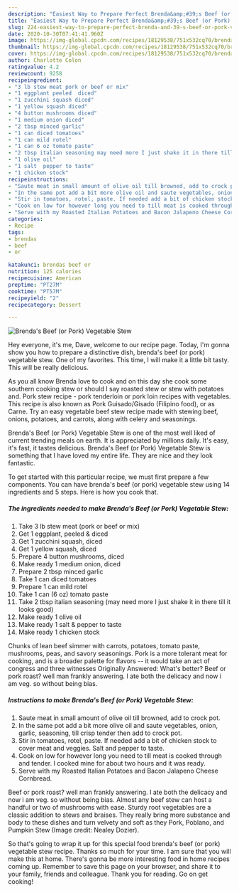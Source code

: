 ```yaml
---
description: "Easiest Way to Prepare Perfect Brenda&amp;#39;s Beef (or Pork) Vegetable Stew"
title: "Easiest Way to Prepare Perfect Brenda&amp;#39;s Beef (or Pork) Vegetable Stew"
slug: 224-easiest-way-to-prepare-perfect-brenda-and-39-s-beef-or-pork-vegetable-stew
date: 2020-10-30T07:41:41.960Z
image: https://img-global.cpcdn.com/recipes/18129538/751x532cq70/brendas-beef-or-pork-vegetable-stew-recipe-main-photo.jpg
thumbnail: https://img-global.cpcdn.com/recipes/18129538/751x532cq70/brendas-beef-or-pork-vegetable-stew-recipe-main-photo.jpg
cover: https://img-global.cpcdn.com/recipes/18129538/751x532cq70/brendas-beef-or-pork-vegetable-stew-recipe-main-photo.jpg
author: Charlotte Colon
ratingvalue: 4.2
reviewcount: 9258
recipeingredient:
- "3 lb stew meat pork or beef or mix"
- "1 eggplant peeled  diced"
- "1 zucchini squash diced"
- "1 yellow squash diced"
- "4 button mushrooms diced"
- "1 medium onion diced"
- "2 tbsp minced garlic"
- "1 can diced tomatoes"
- "1 can mild rotel"
- "1 can 6 oz tomato paste"
- "2 tbsp italian seasoning may need more I just shake it in there till it looks good"
- "1 olive oil"
- "1 salt  pepper to taste"
- "1 chicken stock"
recipeinstructions:
- "Saute meat in small amount of olive oil till browned, add to crock pot."
- "In the same pot add a bit more olive oil and saute vegetables, onion, garlic, seasoning, till crisp tender then add to crock pot."
- "Stir in tomatoes, rotel, paste. If needed add a bit of chicken stock to cover meat and veggies. Salt and pepper to taste."
- "Cook on low for however long you need to till meat is cooked through and tender. I cooked mine for about two hours and it was ready."
- "Serve with my Roasted Italian Potatoes and Bacon Jalapeno Cheese Cornbread."
categories:
- Recipe
tags:
- brendas
- beef
- or

katakunci: brendas beef or 
nutrition: 125 calories
recipecuisine: American
preptime: "PT27M"
cooktime: "PT57M"
recipeyield: "2"
recipecategory: Dessert

---
```



![Brenda&#39;s Beef (or Pork) Vegetable Stew](https://img-global.cpcdn.com/recipes/18129538/751x532cq70/brendas-beef-or-pork-vegetable-stew-recipe-main-photo.jpg)

Hey everyone, it's me, Dave, welcome to our recipe page. Today, I'm gonna show you how to prepare a distinctive dish, brenda&#39;s beef (or pork) vegetable stew. One of my favorites. This time, I will make it a little bit tasty. This will be really delicious.

As you all know Brenda love to cook and on this day she cook some southern cooking stew or should I say roasted stew or stew with potatoes and. Pork stew recipe - pork tenderloin or pork loin recipes with vegetables. This recipe is also known as Pork Guisado/Gisado (Filipino food), or as Carne. Try an easy vegetable beef stew recipe made with stewing beef, onions, potatoes, and carrots, along with celery and seasonings.

Brenda&#39;s Beef (or Pork) Vegetable Stew is one of the most well liked of current trending meals on earth. It is appreciated by millions daily. It's easy, it's fast, it tastes delicious. Brenda&#39;s Beef (or Pork) Vegetable Stew is something that I have loved my entire life. They are nice and they look fantastic.


To get started with this particular recipe, we must first prepare a few components. You can have brenda&#39;s beef (or pork) vegetable stew using 14 ingredients and 5 steps. Here is how you cook that.

<!--inarticleads1-->

##### The ingredients needed to make Brenda&#39;s Beef (or Pork) Vegetable Stew:

1. Take 3 lb stew meat (pork or beef or mix)
1. Get 1 eggplant, peeled &amp; diced
1. Get 1 zucchini squash, diced
1. Get 1 yellow squash, diced
1. Prepare 4 button mushrooms, diced
1. Make ready 1 medium onion, diced
1. Prepare 2 tbsp minced garlic
1. Take 1 can diced tomatoes
1. Prepare 1 can mild rotel
1. Take 1 can (6 oz) tomato paste
1. Take 2 tbsp italian seasoning (may need more I just shake it in there till it looks good)
1. Make ready 1 olive oil
1. Make ready 1 salt &amp; pepper to taste
1. Make ready 1 chicken stock


Chunks of lean beef simmer with carrots, potatoes, tomato paste, mushrooms, peas, and savory seasonings. Pork is a more tolerant meat for cooking, and is a broader palette for flavors -- it would take an act of congress and three witnesses Originally Answered: What&#39;s better? Beef or pork roast? well man frankly answering. I ate both the delicacy and now i am veg. so without being bias. 

<!--inarticleads2-->

##### Instructions to make Brenda&#39;s Beef (or Pork) Vegetable Stew:

1. Saute meat in small amount of olive oil till browned, add to crock pot.
1. In the same pot add a bit more olive oil and saute vegetables, onion, garlic, seasoning, till crisp tender then add to crock pot.
1. Stir in tomatoes, rotel, paste. If needed add a bit of chicken stock to cover meat and veggies. Salt and pepper to taste.
1. Cook on low for however long you need to till meat is cooked through and tender. I cooked mine for about two hours and it was ready.
1. Serve with my Roasted Italian Potatoes and Bacon Jalapeno Cheese Cornbread.


Beef or pork roast? well man frankly answering. I ate both the delicacy and now i am veg. so without being bias. Almost any beef stew can host a handful or two of mushrooms with ease. Sturdy root vegetables are a classic addition to stews and braises. They really bring more substance and body to these dishes and turn velvety and soft as they Pork, Poblano, and Pumpkin Stew (Image credit: Nealey Dozier). 

So that's going to wrap it up for this special food brenda&#39;s beef (or pork) vegetable stew recipe. Thanks so much for your time. I am sure that you will make this at home. There's gonna be more interesting food in home recipes coming up. Remember to save this page on your browser, and share it to your family, friends and colleague. Thank you for reading. Go on get cooking!
